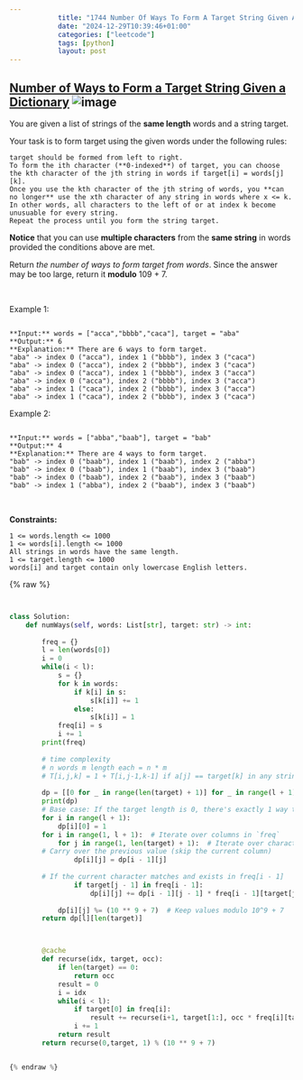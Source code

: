 ```yaml
---
            title: "1744 Number Of Ways To Form A Target String Given A Dictionary"
            date: "2024-12-29T10:39:46+01:00"
            categories: ["leetcode"]
            tags: [python]
            layout: post
---
```

            
## [Number of Ways to Form a Target String Given a Dictionary](https://leetcode.com/problems/number-of-ways-to-form-a-target-string-given-a-dictionary) ![image](https://img.shields.io/badge/Difficulty-Hard-red)

You are given a list of strings of the **same length** words and a string target.

Your task is to form target using the given words under the following rules:

	target should be formed from left to right.
	To form the ith character (**0-indexed**) of target, you can choose the kth character of the jth string in words if target[i] = words[j][k].
	Once you use the kth character of the jth string of words, you **can no longer** use the xth character of any string in words where x <= k. In other words, all characters to the left of or at index k become unusuable for every string.
	Repeat the process until you form the string target.

**Notice** that you can use **multiple characters** from the **same string** in words provided the conditions above are met.

Return *the number of ways to form target from words*. Since the answer may be too large, return it **modulo** 109 + 7.

 

Example 1:

```

**Input:** words = ["acca","bbbb","caca"], target = "aba"
**Output:** 6
**Explanation:** There are 6 ways to form target.
"aba" -> index 0 ("acca"), index 1 ("bbbb"), index 3 ("caca")
"aba" -> index 0 ("acca"), index 2 ("bbbb"), index 3 ("caca")
"aba" -> index 0 ("acca"), index 1 ("bbbb"), index 3 ("acca")
"aba" -> index 0 ("acca"), index 2 ("bbbb"), index 3 ("acca")
"aba" -> index 1 ("caca"), index 2 ("bbbb"), index 3 ("acca")
"aba" -> index 1 ("caca"), index 2 ("bbbb"), index 3 ("caca")

```

Example 2:

```

**Input:** words = ["abba","baab"], target = "bab"
**Output:** 4
**Explanation:** There are 4 ways to form target.
"bab" -> index 0 ("baab"), index 1 ("baab"), index 2 ("abba")
"bab" -> index 0 ("baab"), index 1 ("baab"), index 3 ("baab")
"bab" -> index 0 ("baab"), index 2 ("baab"), index 3 ("baab")
"bab" -> index 1 ("abba"), index 2 ("baab"), index 3 ("baab")

```

 

**Constraints:**

	1 <= words.length <= 1000
	1 <= words[i].length <= 1000
	All strings in words have the same length.
	1 <= target.length <= 1000
	words[i] and target contain only lowercase English letters.

{% raw %}


```python


class Solution:
    def numWays(self, words: List[str], target: str) -> int:
        
        freq = {}
        l = len(words[0])
        i = 0
        while(i < l):
            s = {}
            for k in words:
                if k[i] in s:
                    s[k[i]] += 1
                else:
                    s[k[i]] = 1
            freq[i] = s
            i += 1
        print(freq)
        
        # time complexity 
        # n words m length each = n * m
        # T[i,j,k] = 1 + T[i,j-1,k-1] if a[j] == target[k] in any string
        
        dp = [[0 for _ in range(len(target) + 1)] for _ in range(l + 1)]
        print(dp)
        # Base case: If the target length is 0, there's exactly 1 way to match it
        for i in range(l + 1):
            dp[i][0] = 1
        for i in range(1, l + 1):  # Iterate over columns in `freq`
            for j in range(1, len(target) + 1):  # Iterate over characters in `target`
        # Carry over the previous value (skip the current column)
                dp[i][j] = dp[i - 1][j]
        
        # If the current character matches and exists in freq[i - 1]
                if target[j - 1] in freq[i - 1]:
                    dp[i][j] += dp[i - 1][j - 1] * freq[i - 1][target[j - 1]]
        
            dp[i][j] %= (10 ** 9 + 7)  # Keep values modulo 10^9 + 7
        return dp[l][len(target)]



        @cache
        def recurse(idx, target, occ):
            if len(target) == 0:
                return occ
            result = 0
            i = idx
            while(i < l):
                if target[0] in freq[i]:
                    result += recurse(i+1, target[1:], occ * freq[i][target[0]])
                i += 1
            return result
        return recurse(0,target, 1) % (10 ** 9 + 7)


{% endraw %}
```
